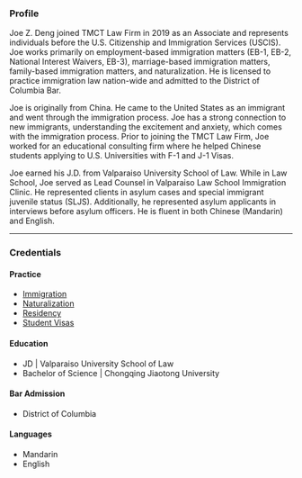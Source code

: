 ### Profile
Joe Z. Deng joined TMCT Law Firm in 2019 as an Associate and represents individuals before the U.S. Citizenship and Immigration Services (USCIS). Joe works primarily on employment-based immigration matters (EB-1, EB-2, National Interest Waivers, EB-3), marriage-based immigration matters, family-based immigration matters, and naturalization. He is licensed to practice immigration law nation-wide and admitted to the District of Columbia Bar. 

Joe is originally from China. He came to the United States as an immigrant and went through the immigration process. Joe has a strong connection to new immigrants, understanding the excitement and anxiety, which comes with the immigration process. Prior to joining the TMCT Law Firm, Joe worked for an educational consulting firm where he helped Chinese students applying to U.S. Universities with F-1 and J-1 Visas.

Joe earned his J.D. from Valparaiso University School of Law. While in Law School, Joe served as Lead Counsel in Valparaiso Law School Immigration Clinic. He represented clients in asylum cases and special immigrant juvenile status (SLJS). Additionally, he represented asylum applicants in interviews before asylum officers. He is fluent in both Chinese (Mandarin) and English.



****

### Credentials

#### Practice
- <a href="immigration">Immigration</a>
- <a href="naturalization">Naturalization</a>
- <a href="permanent-residence">Residency</a>
- <a href="student-visa">Student Visas</a>

#### Education
- JD | Valparaiso University School of Law
- Bachelor of Science | Chongqing Jiaotong University

#### Bar Admission
- District of Columbia

#### Languages
- Mandarin
- English


